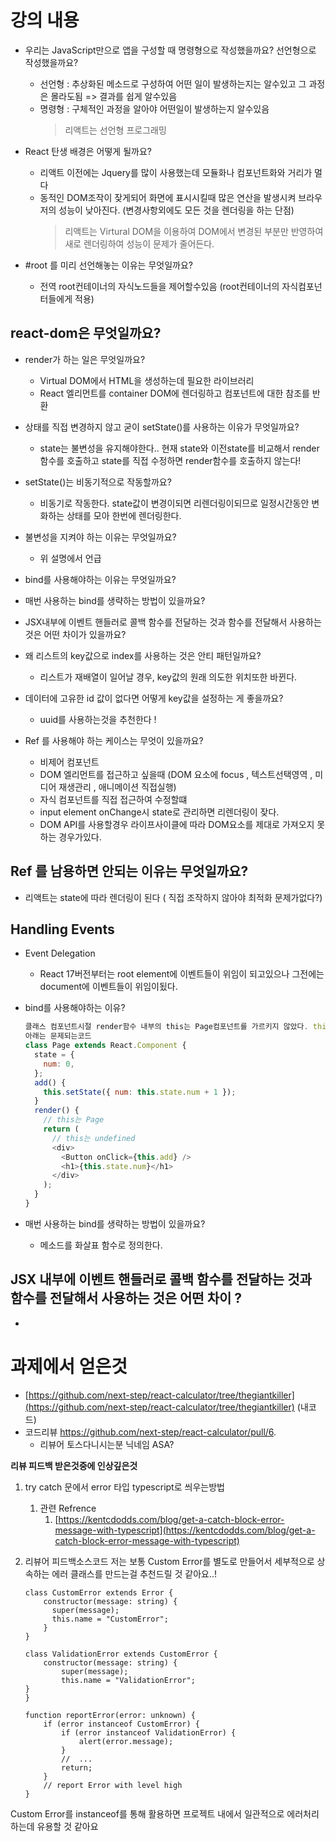 # 강의 내용

- 우리는 JavaScript만으로 앱을 구성할 때 명령형으로 작성했을까요? 선언형으로 작성했을까요?

  - 선언형 : 추상화된 메소드로 구성하여 어떤 일이 발생하는지는 알수있고 그 과정은 몰라도됨 => 결과를 쉽게 알수있음
  - 명령형 : 구체적인 과정을 알아야 어떤일이 발생하는지 알수있음
    > 리액트는 선언형 프로그래밍

- React 탄생 배경은 어떻게 될까요?

  - 리액트 이전에는 Jquery를 많이 사용했는데 모듈화나 컴포넌트화와 거리가 멀다
  - 동적인 DOM조작이 잦게되어 화면에 표시시킬때 많은 연산을 발생시켜 브라우저의 성능이 낮아진다. (변경사항외에도 모든 것을 렌더링을 하는 단점)
    > 리액트는 Virtural DOM을 이용하여 DOM에서 변경된 부분만 반영하여 새로 렌더링하여 성능이 문제가 줄어든다.

- #root 를 미리 선언해놓는 이유는 무엇일까요?
  - 전역 root컨테이너의 자식노드들을 제어할수있음 (root컨테이너의 자식컴포넌터들에게 적용)

## react-dom은 무엇일까요?

- render가 하는 일은 무엇일까요?

  - Virtual DOM에서 HTML을 생성하는데 필요한 라이브러리
  - React 엘리먼트를 container DOM에 렌더링하고 컴포넌트에 대한 참조를 반환

- 상태를 직접 변경하지 않고 굳이 setState()를 사용하는 이유가 무엇일까요?

  - state는 불변성을 유지해야한다.. 현재 state와 이전state를 비교해서 render함수를 호출하고 state를 직접 수정하면 render함수를 호출하지 않는다!

- setState()는 비동기적으로 작동할까요?

  - 비동기로 작동한다. state값이 변경이되면 리렌더링이되므로 일정시간동안 변화하는 상태를 모아 한번에 렌더링한다.

- 불변성을 지켜야 하는 이유는 무엇일까요?

  - 위 설명에서 언급

- bind를 사용해야하는 이유는 무엇일까요?
- 매번 사용하는 bind를 생략하는 방법이 있을까요?
- JSX내부에 이벤트 핸들러로 콜백 함수를 전달하는 것과 함수를 전달해서 사용하는 것은 어떤 차이가 있을까요?

- 왜 리스트의 key값으로 index를 사용하는 것은 안티 패턴일까요?

  - 리스트가 재배열이 일어날 경우, key값의 원래 의도한 위치또한 바뀐다.

- 데이터에 고유한 id 값이 없다면 어떻게 key값을 설정하는 게 좋을까요?

  - uuid를 사용하는것을 추천한다 !

- Ref 를 사용해야 하는 케이스는 무엇이 있을까요?

  - 비제어 컴포넌트
  - DOM 엘리먼트를 접근하고 싶을때 (DOM 요소에 focus , 텍스트선택영역 , 미디어 재생관리 , 애니메이션 직접실행)
  - 자식 컴포넌트를 직접 접근하여 수정할떄
  - input element onChange시 state로 관리하면 리렌더링이 잦다.
  - DOM API를 사용할경우 라이프사이클에 따라 DOM요소를 제대로 가져오지 못하는 경우가있다.

## Ref 를 남용하면 안되는 이유는 무엇일까요?

- 리액트는 state에 따라 렌더링이 된다 ( 직접 조작하지 않아야 최적화 문제가없다?)

## Handling Events

- Event Delegation

  - React 17버전부터는 root element에 이벤트들이 위임이 되고있으나 그전에는 document에 이벤트들이 위임이됬다.

- bind를 사용해야하는 이유?

  ```js
  클래스 컴포넌트시절 render함수 내부의 this는 Page컴포넌트를 가르키지 않았다. this 바인딩 문제
  아래는 문제되는코드
  class Page extends React.Component {
    state = {
      num: 0,
    };
    add() {
      this.setState({ num: this.state.num + 1 });
    }
    render() {
      // this는 Page
      return (
        // this는 undefined
        <div>
          <Button onClick={this.add} />
          <h1>{this.state.num}</h1>
        </div>
      );
    }
  }
  ```

- 매번 사용하는 bind를 생략하는 방법이 있을까요?

  - 메소드를 화살표 함수로 정의한다.

## JSX 내부에 이벤트 핸들러로 콜백 함수를 전달하는 것과 함수를 전달해서 사용하는 것은 어떤 차이 ?

-

# 과제에서 얻은것

- [https://github.com/next-step/react-calculator/tree/thegiantkiller](https://github.com/next-step/react-calculator/tree/thegiantkiller) (내코드)
- 코드리뷰 https://github.com/next-step/react-calculator/pull/6.
  - 리뷰어 토스다니시는분 닉네임 ASA?

**리뷰 피드백 받은것중에 인상깊은것**

1. try catch 문에서 error 타입 typescript로 씌우는방법

   1. 관련 Refrence
      1. [https://kentcdodds.com/blog/get-a-catch-block-error-message-with-typescript](https://kentcdodds.com/blog/get-a-catch-block-error-message-with-typescript)

2. 리뷰어 피드백소스코드
   저는 보통 Custom Error를 별도로 만들어서 세부적으로 상속하는 에러 클래스를 만드는걸 추천드릴 것 같아요..!

   ```
   class CustomError extends Error {
       constructor(message: string) {
         super(message);
         this.name = "CustomError";
       }
   }

   class ValidationError extends CustomError {
       constructor(message: string) {
           super(message);
           this.name = "ValidationError";
   }
   }

   function reportError(error: unknown) {
       if (error instanceof CustomError) {
           if (error instanceof ValidationError) {
               alert(error.message);
           }
           //  ...
           return;
       }
       // report Error with level high
   }
   ```

Custom Error를 instanceof를 통해 활용하면 프로젝트 내에서 일관적으로 에러처리하는데 유용할 것 같아요
